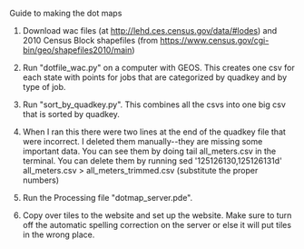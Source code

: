 Guide to making the dot maps

1) Download wac files (at http://lehd.ces.census.gov/data/#lodes) and 2010 Census Block shapefiles (from https://www.census.gov/cgi-bin/geo/shapefiles2010/main)

2) Run "dotfile_wac.py" on a computer with GEOS. This creates one csv for each state with points for jobs that are categorized by quadkey and by type of job. 

3) Run "sort_by_quadkey.py". This combines all the csvs into one big csv that is sorted by quadkey.

4) When I ran this there were two lines at the end of the quadkey file that were incorrect. I deleted them manually--they are missing some important data. You can see them by doing tail all_meters.csv in the terminal. You can delete them by running sed '125126130,125126131d' all_meters.csv > all_meters_trimmed.csv (substitute the proper numbers)

5) Run the Processing file "dotmap_server.pde". 

6) Copy over tiles to the website and set up the website. Make sure to turn off the automatic spelling correction on the server or else it will put tiles in the wrong place.